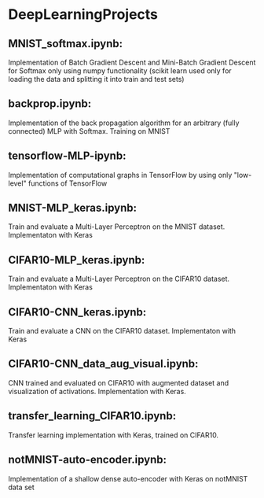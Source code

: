 # DeepLearningProjects

## MNIST_softmax.ipynb:
Implementation of Batch Gradient Descent and Mini-Batch Gradient Descent for Softmax only using numpy functionality (scikit learn used only for loading the data and splitting it into train and test sets)

## backprop.ipynb:
Implementation of the back propagation algorithm for an arbitrary (fully connected) MLP with Softmax. Training on MNIST

## tensorflow-MLP-ipynb:
Implementation of computational graphs in TensorFlow by using only "low-level" functions of TensorFlow

## MNIST-MLP_keras.ipynb:
Train and evaluate a Multi-Layer Perceptron on the MNIST dataset. Implementaton with Keras

## CIFAR10-MLP_keras.ipynb:
Train and evaluate a Multi-Layer Perceptron on the CIFAR10 dataset. Implementaton with Keras

## CIFAR10-CNN_keras.ipynb:
Train and evaluate a CNN on the CIFAR10 dataset. Implementaton with Keras

## CIFAR10-CNN_data_aug_visual.ipynb:
CNN trained and evaluated on CIFAR10 with augmented dataset and visualization of activations. Implementation with Keras.

## transfer_learning_CIFAR10.ipynb:
Transfer learning implementation with Keras, trained on CIFAR10.

## notMNIST-auto-encoder.ipynb:
Implementation of a shallow dense auto-encoder with Keras on notMNIST data set
